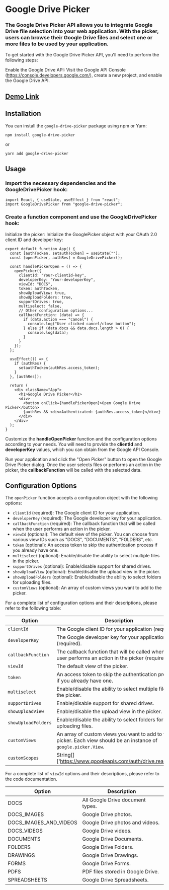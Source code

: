 # Google Drive Picker

### The Google Drive Picker API allows you to integrate Google Drive file selection into your web application. With the picker, users can browse their Google Drive files and select one or more files to be used by your application.

To get started with the Google Drive Picker API, you'll need to perform the following steps:

Enable the Google Drive API: Visit the Google API Console (https://console.developers.google.com/), create a new project, and enable the Google Drive API.



## [Demo Link](https://codesandbox.io/s/google-drive-picker-drfv2t?file=/src/App.tsx)

## Installation

You can install the `google-drive-picker` package using npm or Yarn:

```shell
npm install google-drive-picker
```
or

```shell
yarn add google-drive-picker
```

## Usage

### Import the necessary dependencies and the **__GoogleDrivePicker__** hook:

```shell
import React, { useState, useEffect } from "react";
import GoogleDrivePicker from "google-drive-picker";
```

### Create a function component and use the **__GoogleDrivePicker__** hook:

Initialize the picker: Initialize the GooglePicker object with your OAuth 2.0 client ID and developer key:

```shell
export default function App() {
  const [authTocken, setauthTocken] = useState("");
  const [openPicker, authRes] = GoogleDrivePicker();

  const handlePickerOpen = () => {
    openPicker({
      clientId: "Your-clientId-key",
      developerKey: "Your-developerKey",
      viewId: "DOCS",
      token: authTocken,
      showUploadView: true,
      showUploadFolders: true,
      supportDrives: true,
      multiselect: false,
      // Other configuration options...
      callbackFunction: (data) => {
        if (data.action === "cancel") {
          console.log("User clicked cancel/close button");
        } else if (data.docs && data.docs.length > 0) {
          console.log(data);
        }
      }
    });
  };

  useEffect(() => {
    if (authRes) {
      setauthTocken(authRes.access_token);
    }
  }, [authRes]);

  return (
    <div className="App">
      <h1>Google Drive Picker</h1>
      <div>
        <button onClick={handlePickerOpen}>Open Google Drive Picker</button>
        {authRes && <div>Authenticated: {authRes.access_token}</div>}
      </div>
    </div>
  );
}

```

Customize the **__handleOpenPicker__** function and the configuration options according to your needs. You will need to provide the **__clientId__** and **__developerKey__** values, which you can obtain from the Google API Console.

Run your application and click the "Open Picker" button to open the Google Drive Picker dialog. Once the user selects files or performs an action in the picker, the **__callbackFunction__** will be called with the selected data.

## Configuration Options

The `openPicker` function accepts a configuration object with the following options:

- `clientId` (required): The Google client ID for your application.
- `developerKey` (required): The Google developer key for your application.
- `callbackFunction` (required): The callback function that will be called when the user performs an action in the picker.
- `viewId` (optional): The default view of the picker. You can choose from various view IDs such as "DOCS", "DOCUMENTS", "FOLDERS", etc.
- `token` (optional): An access token to skip the authentication process if you already have one.
- `multiselect` (optional): Enable/disable the ability to select multiple files in the picker.
- `supportDrives` (optional): Enable/disable support for shared drives.
- `showUploadView` (optional): Enable/disable the upload view in the picker.
- `showUploadFolders` (optional): Enable/disable the ability to select folders for uploading files.
- `customViews` (optional): An array of custom views you want to add to the picker.

For a complete list of configuration options and their descriptions, please refer to the following table:

| Option              | Description                                                                                                      |
| ------------------- | ---------------------------------------------------------------------------------------------------------------- |
| `clientId`          | The Google client ID for your application (required).                                                             |
| `developerKey`      | The Google developer key for your application (required).                                                         |
| `callbackFunction`  | The callback function that will be called when the user performs an action in the picker (required).             |
| `viewId`            | The default view of the picker.                                                                                  |
| `token`             | An access token to skip the authentication process if you already have one.                                      |
| `multiselect`       | Enable/disable the ability to select multiple files in the picker.                                                |
| `supportDrives`     | Enable/disable support for shared drives.                                                                        |
| `showUploadView`    | Enable/disable the upload view in the picker.                                                                    |
| `showUploadFolders` | Enable/disable the ability to select folders for uploading files.                                                |
| `customViews`       | An array of custom views you want to add to the picker. Each view should be an instance of `google.picker.View`. |
| `customScopes`       | String[] ['https://www.googleapis.com/auth/drive.readonly']. |

For a complete list of `viewId` options and their descriptions, please refer to the code documentation.

| Option                  | Description                                       |
| ----------------------- | ------------------------------------------------- |
| DOCS                    | All Google Drive document types.                  |
| DOCS_IMAGES             | Google Drive photos.                              |
| DOCS_IMAGES_AND_VIDEOS  | Google Drive photos and videos.                   |
| DOCS_VIDEOS             | Google Drive videos.                              |
| DOCUMENTS               | Google Drive Documents.                           |
| FOLDERS                 | Google Drive Folders.                             |
| DRAWINGS                | Google Drive Drawings.                            |
| FORMS                   | Google Drive Forms.                               |
| PDFS                    | PDF files stored in Google Drive.                 |
| SPREADSHEETS            | Google Drive Spreadsheets.                        |



